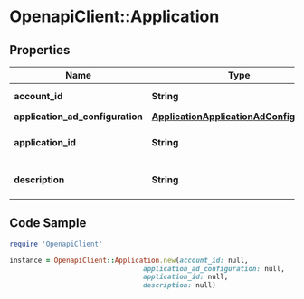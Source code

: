 # OpenapiClient::Application

## Properties

Name | Type | Description | Notes
------------ | ------------- | ------------- | -------------
**account_id** | **String** | The Live account id | 
**application_ad_configuration** | [**ApplicationApplicationAdConfiguration**](ApplicationApplicationAdConfiguration.md) |  | 
**application_id** | **String** | The ad application id | 
**description** | **String** | The ad application description | 

## Code Sample

```ruby
require 'OpenapiClient'

instance = OpenapiClient::Application.new(account_id: null,
                                 application_ad_configuration: null,
                                 application_id: null,
                                 description: null)
```


